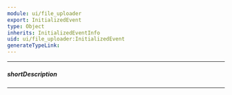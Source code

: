 ```yaml
---
module: ui/file_uploader
export: InitializedEvent
type: Object
inherits: InitializedEventInfo
uid: ui/file_uploader:InitializedEvent
generateTypeLink: 
---
```

---
##### shortDescription
<!-- Description goes here -->

---
<!-- Description goes here -->
